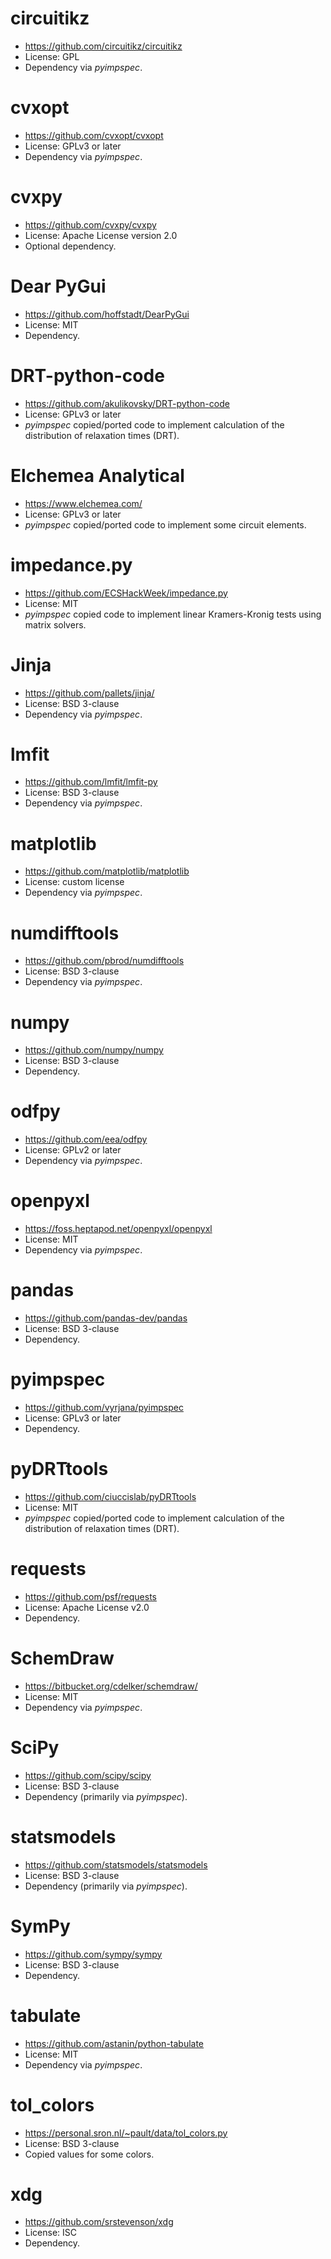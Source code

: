 # circuitikz
- https://github.com/circuitikz/circuitikz
- License: GPL
- Dependency via _pyimpspec_.

# cvxopt
- https://github.com/cvxopt/cvxopt
- License: GPLv3 or later
- Dependency via _pyimpspec_.

# cvxpy
- https://github.com/cvxpy/cvxpy
- License: Apache License version 2.0
- Optional dependency.

# Dear PyGui
- https://github.com/hoffstadt/DearPyGui
- License: MIT
- Dependency.

# DRT-python-code
- https://github.com/akulikovsky/DRT-python-code
- License: GPLv3 or later
- _pyimpspec_ copied/ported code to implement calculation of the distribution of relaxation times (DRT).

# Elchemea Analytical
- https://www.elchemea.com/
- License: GPLv3 or later
- _pyimpspec_ copied/ported code to implement some circuit elements.

# impedance.py
- https://github.com/ECSHackWeek/impedance.py
- License: MIT
- _pyimpspec_ copied code to implement linear Kramers-Kronig tests using matrix solvers.

# Jinja
- https://github.com/pallets/jinja/
- License: BSD 3-clause
- Dependency via _pyimpspec_.

# lmfit
- https://github.com/lmfit/lmfit-py
- License: BSD 3-clause
- Dependency via _pyimpspec_.

# matplotlib
- https://github.com/matplotlib/matplotlib
- License: custom license
- Dependency via _pyimpspec_.

# numdifftools
- https://github.com/pbrod/numdifftools 
- License: BSD 3-clause
- Dependency via _pyimpspec_.

# numpy
- https://github.com/numpy/numpy
- License: BSD 3-clause
- Dependency.

# odfpy
- https://github.com/eea/odfpy
- License: GPLv2 or later
- Dependency via _pyimpspec_.

# openpyxl
- https://foss.heptapod.net/openpyxl/openpyxl
- License: MIT
- Dependency via _pyimpspec_.

# pandas
- https://github.com/pandas-dev/pandas
- License: BSD 3-clause
- Dependency.

# pyimpspec
- https://github.com/vyrjana/pyimpspec
- License: GPLv3 or later
- Dependency.

# pyDRTtools
- https://github.com/ciuccislab/pyDRTtools
- License: MIT
- _pyimpspec_ copied/ported code to implement calculation of the distribution of relaxation times (DRT).

# requests
- https://github.com/psf/requests
- License: Apache License v2.0
- Dependency.

# SchemDraw
- https://bitbucket.org/cdelker/schemdraw/
- License: MIT
- Dependency via _pyimpspec_.

# SciPy
- https://github.com/scipy/scipy
- License: BSD 3-clause
- Dependency (primarily via _pyimpspec_).

# statsmodels
- https://github.com/statsmodels/statsmodels
- License: BSD 3-clause
- Dependency (primarily via _pyimpspec_).

# SymPy
- https://github.com/sympy/sympy
- License: BSD 3-clause
- Dependency.

# tabulate
- https://github.com/astanin/python-tabulate
- License: MIT
- Dependency via _pyimpspec_.

# tol_colors
- https://personal.sron.nl/~pault/data/tol_colors.py
- License: BSD 3-clause
- Copied values for some colors.

# xdg
- https://github.com/srstevenson/xdg
- License: ISC
- Dependency.
